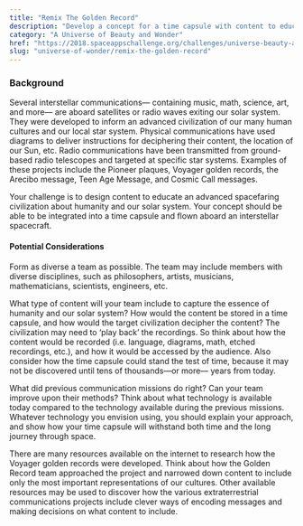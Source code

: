 ```yaml
---
title: "Remix The Golden Record"
description: "Develop a concept for a time capsule with content to educate an extraterrestrial civilization about human culture and our solar system."
category: "A Universe of Beauty and Wonder"
href: "https://2018.spaceappschallenge.org/challenges/universe-beauty-and-wonder/remix-golden-record/details"
slug: "universe-of-wonder/remix-the-golden-record"
---
```

### Background

Several interstellar communications— containing music, math, science, art, and more— are aboard satellites or radio waves exiting our solar system. They were developed to inform an advanced civilization of our many human cultures and our local star system. Physical communications have used diagrams to deliver instructions for deciphering their content, the location of our Sun, etc. Radio communications have been transmitted from ground-based radio telescopes and targeted at specific star systems. Examples of these projects include the Pioneer plaques, Voyager golden records, the Arecibo message, Teen Age Message, and Cosmic Call messages.

Your challenge is to design content to educate an advanced spacefaring civilization about humanity and our solar system. Your concept should be able to be integrated into a time capsule and flown aboard an interstellar spacecraft.

#### Potential Considerations

Form as diverse a team as possible. The team may include members with diverse disciplines, such as philosophers, artists, musicians, mathematicians, scientists, engineers, etc.

What type of content will your team include to capture the essence of humanity and our solar system? How would the content be stored in a time capsule, and how would the target civilization decipher the content? The civilization may need to ‘play back’ the recordings. So think about how the content would be recorded (i.e. language, diagrams, math, etched recordings, etc.), and how it would be accessed by the audience. Also consider how the time capsule could stand the test of time, because it may not be discovered until tens of thousands—or more— years from today.

What did previous communication missions do right? Can your team improve upon their methods? Think about what technology is available today compared to the technology available during the previous missions. Whatever technology you envision using, you should explain your approach, and show how your time capsule will withstand both time and the long journey through space.

There are many resources available on the internet to research how the Voyager golden records were developed. Think about how the Golden Record team approached the project and narrowed down content to include only the most important representations of our cultures. Other available resources may be used to discover how the various extraterrestrial communications projects include clever ways of encoding messages and making decisions on what content to include.